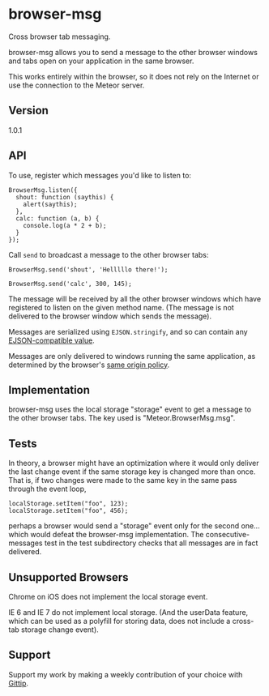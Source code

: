 # browser-msg

Cross browser tab messaging.

browser-msg allows you to send a message to the other browser windows
and tabs open on your application in the same browser.

This works entirely within the browser, so it does not rely on the
Internet or use the connection to the Meteor server.


## Version

1.0.1


## API

To use, register which messages you'd like to listen to:

    BrowserMsg.listen({
      shout: function (saythis) {
        alert(saythis);
      },
      calc: function (a, b) {
        console.log(a * 2 + b);
      }
    });

Call `send` to broadcast a message to the other browser tabs:

    BrowserMsg.send('shout', 'Helllllo there!');

    BrowserMsg.send('calc', 300, 145);

The message will be received by all the other browser windows which
have registered to listen on the given method name.  (The message is
not delivered to the browser window which sends the message).

Messages are serialized using `EJSON.stringify`, and so can contain any
[EJSON-compatible value](http://docs.meteor.com/#ejson).

Messages are only delivered to windows running the same application,
as determined by the browser's
[same origin policy](https://en.wikipedia.org/wiki/Same_origin_policy).


## Implementation

browser-msg uses the local storage "storage" event to get a message to
the other browser tabs.  The key used is "Meteor.BrowserMsg.msg".


## Tests

In theory, a browser might have an optimization where it would only
deliver the last change event if the same storage key is changed more
than once.  That is, if two changes were made to the same key in the
same pass through the event loop,

    localStorage.setItem("foo", 123);
    localStorage.setItem("foo", 456);

perhaps a browser would send a "storage" event only for the second
one... which would defeat the browser-msg implementation.  The
consecutive-messages test in the test subdirectory checks that all
messages are in fact delivered.


## Unsupported Browsers

Chrome on iOS does not implement the local storage event.

IE 6 and IE 7 do not implement local storage.  (And the userData
feature, which can be used as a polyfill for storing data, does not
include a cross-tab storage change event).


## Support

Support my work by making a weekly contribution of your choice with
[Gittip](https://www.gittip.com/awwx/).

